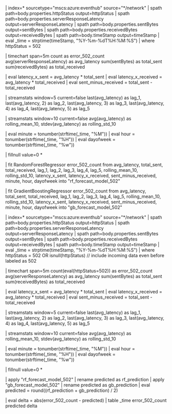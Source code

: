 | index=* sourcetype="mscs:azure:eventhub" source="*/network"
| spath path=body.properties.httpStatus output=httpStatus
| spath path=body.properties.serverResponseLatency output=serverResponseLatency
| spath path=body.properties.sentBytes output=sentBytes
| spath path=body.properties.receivedBytes output=receivedBytes
| spath path=body.timeStamp output=timeStamp
| eval _time = strptime(timeStamp, "%Y-%m-%dT%H:%M:%S")
| where httpStatus = 502

| timechart span=5m count as error_502_count avg(serverResponseLatency) as avg_latency sum(sentBytes) as total_sent sum(receivedBytes) as total_received

| eval latency_x_sent = avg_latency * total_sent
| eval latency_x_received = avg_latency * total_received
| eval sent_minus_received = total_sent - total_received

| streamstats window=5 current=false 
    last(avg_latency) as lag_1,
    last(avg_latency, 2) as lag_2,
    last(avg_latency, 3) as lag_3,
    last(avg_latency, 4) as lag_4,
    last(avg_latency, 5) as lag_5

| streamstats window=10 current=false 
    avg(avg_latency) as rolling_mean_10,
    stdev(avg_latency) as rolling_std_10

| eval minute = tonumber(strftime(_time, "%M"))
| eval hour = tonumber(strftime(_time, "%H"))
| eval dayofweek = tonumber(strftime(_time, "%w"))

| fillnull value=0 *

| fit RandomForestRegressor error_502_count from 
    avg_latency, total_sent, total_received,
    lag_1, lag_2, lag_3, lag_4, lag_5,
    rolling_mean_10, rolling_std_10,
    latency_x_sent, latency_x_received, sent_minus_received,
    minute, hour, dayofweek
    into "rf_forecast_model_502"

| fit GradientBoostingRegressor error_502_count from 
    avg_latency, total_sent, total_received,
    lag_1, lag_2, lag_3, lag_4, lag_5,
    rolling_mean_10, rolling_std_10,
    latency_x_sent, latency_x_received, sent_minus_received,
    minute, hour, dayofweek
    into "gb_forecast_model_502"




| index=* sourcetype="mscs:azure:eventhub" source="*/network"
| spath path=body.properties.httpStatus output=httpStatus
| spath path=body.properties.serverResponseLatency output=serverResponseLatency
| spath path=body.properties.sentBytes output=sentBytes
| spath path=body.properties.receivedBytes output=receivedBytes
| spath path=body.timeStamp output=timeStamp
| eval _time = strptime(timeStamp, "%Y-%m-%dT%H:%M:%S")
| where httpStatus = 502 OR isnull(httpStatus)  // include incoming data even before labeled as 502

| timechart span=5m count(eval(httpStatus=502)) as error_502_count 
            avg(serverResponseLatency) as avg_latency 
            sum(sentBytes) as total_sent 
            sum(receivedBytes) as total_received

| eval latency_x_sent = avg_latency * total_sent
| eval latency_x_received = avg_latency * total_received
| eval sent_minus_received = total_sent - total_received

| streamstats window=5 current=false 
    last(avg_latency) as lag_1,
    last(avg_latency, 2) as lag_2,
    last(avg_latency, 3) as lag_3,
    last(avg_latency, 4) as lag_4,
    last(avg_latency, 5) as lag_5

| streamstats window=10 current=false 
    avg(avg_latency) as rolling_mean_10,
    stdev(avg_latency) as rolling_std_10

| eval minute = tonumber(strftime(_time, "%M"))
| eval hour = tonumber(strftime(_time, "%H"))
| eval dayofweek = tonumber(strftime(_time, "%w"))

| fillnull value=0 *

| apply "rf_forecast_model_502"
| rename predicted as rf_prediction
| apply "gb_forecast_model_502"
| rename predicted as gb_prediction
| eval predicted = round((rf_prediction + gb_prediction) / 2)

| eval delta = abs(error_502_count - predicted)
| table _time error_502_count predicted delta